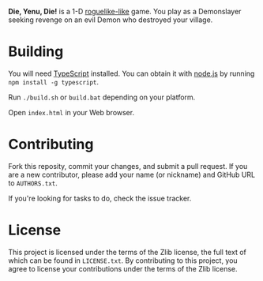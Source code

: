 **Die, Yenu, Die!** is a 1-D [roguelike-like](http://en.wikipedia.org/wiki/Roguelike) game. You play as a Demonslayer seeking revenge on an evil Demon who destroyed your village.


Building
=========

You will need [TypeScript](http://www.typescriptlang.org/) installed. You can obtain it with [node.js](http://nodejs.org/) by running `npm install -g typescript`.

Run `./build.sh` or `build.bat`	depending on your platform.

Open `index.html` in your Web browser.


Contributing
=============

Fork this reposity, commit your changes, and submit a pull request. If you are a new contributor, please add your name (or nickname) and GitHub URL to `AUTHORS.txt`.

If you're looking for tasks to do, check the issue tracker.


License
========

This project is licensed under the terms of the Zlib license, the full text of which can be found in `LICENSE.txt`. By contributing to this project, you agree to license your contributions under the terms of the Zlib license.
